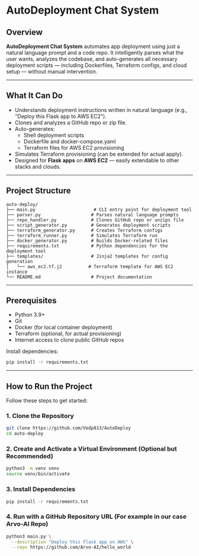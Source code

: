 # AutoDeployment Chat System

## Overview

**AutoDeployment Chat System** automates app deployment using just a natural language prompt and a code repo. It intelligently parses what the user wants, analyzes the codebase, and auto-generates all necessary deployment scripts — including Dockerfiles, Terraform configs, and cloud setup — without manual intervention.

---

## What It Can Do

- Understands deployment instructions written in natural language (e.g., "Deploy this Flask app to AWS EC2").
- Clones and analyzes a GitHub repo or zip file.
- Auto-generates:
  - Shell deployment scripts
  - Dockerfile and docker-compose.yaml
  - Terraform files for AWS EC2 provisioning
- Simulates Terraform provisioning (can be extended for actual apply).
- Designed for **Flask apps** on **AWS EC2** — easily extendable to other stacks and clouds.

---

## Project Structure

```plaintext
auto-deploy/
├── main.py                      # CLI entry point for deployment tool
├── parser.py                   # Parses natural language prompts
├── repo_handler.py             # Clones GitHub repo or unzips file
├── script_generator.py         # Generates deployment scripts
├── terraform_generator.py      # Creates Terraform configs
├── terraform_runner.py         # Simulates Terraform run
├── docker_generator.py         # Builds Docker-related files
├── requirements.txt            # Python dependencies for the deployment tool
├── templates/                  # Jinja2 templates for config generation
│   └── aws_ec2.tf.j2          # Terraform template for AWS EC2 instance
└── README.md                   # Project documentation
```

---

## Prerequisites

- Python 3.9+
- Git
- Docker (for local container deployment)
- Terraform (optional, for actual provisioning)
- Internet access to clone public GitHub repos

Install dependencies:

```bash
pip install -r requirements.txt

```

---

## How to Run the Project

Follow these steps to get started:

### 1. Clone the Repository

```bash
git clone https://github.com/Vedp813/AutoDeploy
cd auto-deploy
```

### 2. Create and Activate a Virtual Environment (Optional but Recommended)

```bash
python3 -m venv venv
source venv/bin/activate
```

### 3. Install Dependencies

```bash
pip install -r requirements.txt
```

### 4. Run with a GitHub Repository URL (For example in our case Arvo-AI Repo)

```bash
python3 main.py \
  --description "Deploy this Flask app on AWS" \
  --repo https://github.com/Arvo-AI/hello_world
```
